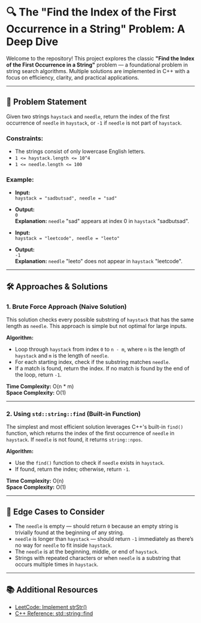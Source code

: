 # 🔍 The "Find the Index of the First Occurrence in a String" Problem: A Deep Dive

Welcome to the repository! This project explores the classic **"Find the Index of the First Occurrence in a String"** problem — a foundational problem in string search algorithms. Multiple solutions are implemented in C++ with a focus on efficiency, clarity, and practical applications.

---

## 🎯 Problem Statement

Given two strings `haystack` and `needle`, return the index of the first occurrence of `needle` in `haystack`, or `-1` if `needle` is not part of `haystack`.

### Constraints:
- The strings consist of only lowercase English letters.
- `1 <= haystack.length <= 10^4`
- `1 <= needle.length <= 100`

### Example:
- **Input:**  
  `haystack = "sadbutsad", needle = "sad"`  
- **Output:**  
  `0`  
  **Explanation:** `needle` "sad" appears at index 0 in `haystack` "sadbutsad".

- **Input:**  
  `haystack = "leetcode", needle = "leeto"`  
- **Output:**  
  `-1`  
  **Explanation:** `needle` "leeto" does not appear in `haystack` "leetcode".

---

## 🛠️ Approaches & Solutions

### 1. Brute Force Approach (Naive Solution)

This solution checks every possible substring of `haystack` that has the same length as `needle`. This approach is simple but not optimal for large inputs.

**Algorithm:**
- Loop through `haystack` from index `0` to `n - m`, where `n` is the length of `haystack` and `m` is the length of `needle`.
- For each starting index, check if the substring matches `needle`.
- If a match is found, return the index. If no match is found by the end of the loop, return `-1`.

**Time Complexity:** O(n * m)  
**Space Complexity:** O(1)

---

### 2. Using `std::string::find` (Built-in Function)

The simplest and most efficient solution leverages C++'s built-in `find()` function, which returns the index of the first occurrence of `needle` in `haystack`. If `needle` is not found, it returns `string::npos`.

**Algorithm:**
- Use the `find()` function to check if `needle` exists in `haystack`.
- If found, return the index; otherwise, return `-1`.

**Time Complexity:** O(n)  
**Space Complexity:** O(1)

---

## 🧪 Edge Cases to Consider

- The `needle` is empty — should return `0` because an empty string is trivially found at the beginning of any string.
- `needle` is longer than `haystack` — should return `-1` immediately as there’s no way for `needle` to fit inside `haystack`.
- The `needle` is at the beginning, middle, or end of `haystack`.
- Strings with repeated characters or when `needle` is a substring that occurs multiple times in `haystack`.

---

## 📚 Additional Resources

- [LeetCode: Implement strStr()](https://leetcode.com/problems/implement-strstr/)
- [C++ Reference: std::string::find](https://en.cppreference.com/w/cpp/string/basic_string/find)
